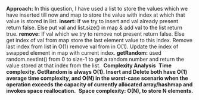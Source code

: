 **Approach:** In this question, I have used a list to store the values which we have inserted till now and map to store the value with index at which that value is stored in list.
**insert:** If we try to insert and val already present return false.
Else put val and list.size() in map & add val to the list return true.
**remove:** If val which we try to remove not present return false.
Else get index of val from map store the last element value to this index. Remove last index from list in O(1) remove val from in O(1). Update the index of swapped element in map with current index.
**getRandom:** used random.nextInt() from 0 to size-1 to get a random number and return the value stored at that index from the list.
​
**Complexity Analysis**
​
**Time complexity. GetRandom is always O(1). Insert and Delete both have O(1) average time complexity, and O(N) in the worst-case scenario when the operation exceeds the capacity of currently allocated array/hashmap and invokes space reallocation.**
​
**Space complexity: O(N), to store N elements.**